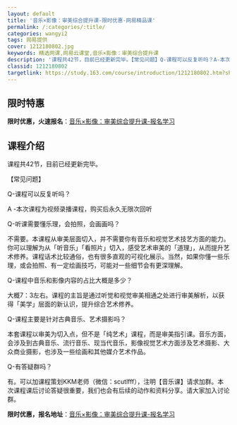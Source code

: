 ```yaml
---
layout: default
title: '音乐×影像：审美综合提升课-限时优惠-网易精品课'
permalink: /:categories/:title/
categories: wangyi2
tags: 网易提供
cover: 1212180802.jpg
keywords: 精选网课,网易云课堂,音乐×影像：审美综合提升课
description: '课程共42节，目前已经更新完毕。【常见问题】Q-课程可以反复听吗？A-本次课程为视频录播课程，购买后永久无限次回听Q-听'
classid: 1212180802
targetlink: https://study.163.com/course/introduction/1212180802.htm?share=1&shareId=1025206652&utm_campaign=share&utm_medium=iphoneShare&utm_source=&utm_u=1025206652
---
```


## 限时特惠

**限时优惠，火速报名**：[音乐×影像：审美综合提升课-报名学习](https://study.163.com/course/introduction/1212180802.htm?share=1&shareId=1025206652&utm_campaign=share&utm_medium=iphoneShare&utm_source=&utm_u=1025206652)

## 课程介绍

课程共42节，目前已经更新完毕。



【常见问题】

Q-课程可以反复听吗？

A -本次课程为视频录播课程，购买后永久无限次回听



Q-听课需要懂乐理，会拍照，会画画吗？

不需要。本课程从审美层面切入，并不需要你有音乐和视觉艺术技艺方面的能力。你可以理解为从「听音乐」「看照片」切入，感受艺术审美的「道理」，从而提升艺术修养。课程话术比较通俗，也有很多直观的可视化展示。当然，如果你懂一些乐理，或会拍照、有一定绘画技巧，可能对一些细节会有更深理解。



Q-课程中音乐和影像内容的占比大概是多少？

大概7：3左右。课程的主旨是通过听觉和视觉审美相通之处进行审美解析，以获得「美学」层面的新认识，提升综合艺术修养。



Q-课程主要是针对古典音乐、艺术摄影吗？

本套课程以审美为切入点，但不是「纯艺术」课程，而是审美指引课。音乐方面，会涉及到古典音乐、流行音乐、现当代音乐，影像视觉艺术方面涉及艺术摄影、大众商业摄影，也涉及一些绘画和其他媒介艺术作品。



Q-有答疑群吗？

有。可以加课程策划KKM老师（微信：scutlfff），注明【音乐课】请求加群。本次课程课后讨论答疑很重要，我们也会有后续的动作和资料分享。请大家加入讨论群。

**限时优惠，报名地址**：[音乐×影像：审美综合提升课-报名学习](https://study.163.com/course/introduction/1212180802.htm?share=1&shareId=1025206652&utm_campaign=share&utm_medium=iphoneShare&utm_source=&utm_u=1025206652)

